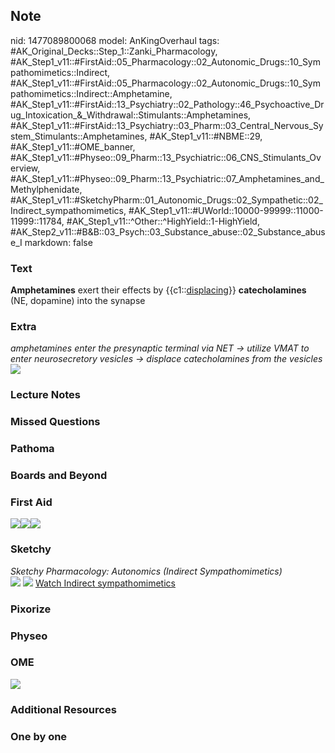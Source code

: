 ## Note
nid: 1477089800068
model: AnKingOverhaul
tags: #AK_Original_Decks::Step_1::Zanki_Pharmacology, #AK_Step1_v11::#FirstAid::05_Pharmacology::02_Autonomic_Drugs::10_Sympathomimetics::Indirect, #AK_Step1_v11::#FirstAid::05_Pharmacology::02_Autonomic_Drugs::10_Sympathomimetics::Indirect::Amphetamine, #AK_Step1_v11::#FirstAid::13_Psychiatry::02_Pathology::46_Psychoactive_Drug_Intoxication_&_Withdrawal::Stimulants::Amphetamines, #AK_Step1_v11::#FirstAid::13_Psychiatry::03_Pharm::03_Central_Nervous_System_Stimulants::Amphetamines, #AK_Step1_v11::#NBME::29, #AK_Step1_v11::#OME_banner, #AK_Step1_v11::#Physeo::09_Pharm::13_Psychiatric::06_CNS_Stimulants_Overview, #AK_Step1_v11::#Physeo::09_Pharm::13_Psychiatric::07_Amphetamines_and_Methylphenidate, #AK_Step1_v11::#SketchyPharm::01_Autonomic_Drugs::02_Sympathetic::02_Indirect_sympathomimetics, #AK_Step1_v11::#UWorld::10000-99999::11000-11999::11784, #AK_Step1_v11::^Other::^HighYield::1-HighYield, #AK_Step2_v11::#B&B::03_Psych::03_Substance_abuse::02_Substance_abuse_I
markdown: false

### Text
<div>
  <b>Amphetamines</b> exert their effects by
  {{c1::<u>displacing</u>}} <b>catecholamines</b> (NE, dopamine)
  into the synapse
</div>

### Extra
<div>
  <i>amphetamines enter the presynaptic terminal via NET ->
  utilize VMAT to enter neurosecretory vesicles -> displace
  catecholamines from the vesicles</i>
</div>
<div><img src="paste-147755464917476.jpg"></div>

### Lecture Notes


### Missed Questions


### Pathoma


### Boards and Beyond


### First Aid
<img src="paste-135420318842883.jpg"><img src=
"paste-606153029451779.jpg"><img src="paste-41278930681859.jpg">

### Sketchy
<div>
  <i>Sketchy Pharmacology: Autonomics (Indirect
  Sympathomimetics)</i>
</div><img src=
"Screen%20Shot%202019-09-05%20at%205.27.56%20PM.png"> <img src=
"Screen%20Shot%202019-09-23%20at%209.12.38%20AM.png"> <a href=
"https://dashboard.sketchy.com/study/medical/courses/medical-pharmacology/units/medical-pharmacology-autonomic-drugs/videos/medical-pharmacology-autonomic-drugs-sympathetic-indirect-sympathomimetics?utm_source=anki&utm_medium=partnership&utm_campaign=february_update&utm_content=medical">
Watch Indirect sympathomimetics</a>

### Pixorize


### Physeo


### OME
<div class="ome-widget">
  <a href="https://onlinemeded.org?ref=anki"><img src=
  "_OME_AnkiFlashcards_General_4.png"></a>
</div>

### Additional Resources


### One by one

